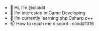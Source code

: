 - 👋 Hi, I’m @cloidit
- 👀 I’m interested in Game Developing
- 🌱 I’m currently learning php.Csharp.c++
- 📫 How to reach me discord : cloid#1316

